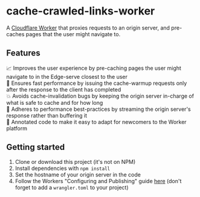 # cache-crawled-links-worker

A [Cloudflare Worker](https://workers.cloudflare.com) that proxies requests to an origin server, and pre-caches pages that the user might navigate to.

## Features

📈 Improves the user experience by pre-caching pages the user might navigate to in the Edge-serve closest to the user  
🚀 Ensures fast performance by issuing the cache-warmup requests only after the response to the client has completed  
💥 Avoids cache-invalidation bugs by keeping the origin server in-charge of what is safe to cache and for how long  
🚰 Adheres to performance best-practices by streaming the origin server's response rather than buffering it  
📝 Annotated code to make it easy to adapt for newcomers to the Worker platform  

## Getting started

1. Clone or download this project (it's not on NPM)
1. Install dependencies with `npm install`
2. Set the hostname of your origin server in the code
3. Follow the Workers "Configuring and Publishing" guide [here](https://workers.cloudflare.com/docs/quickstart/configuring-and-publishing/) (don't forget to add a `wrangler.toml` to your project)
